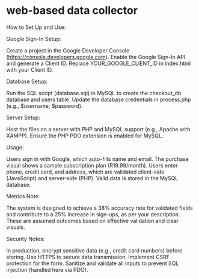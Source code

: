 # web-based data collector

How to Set Up and Use:

Google Sign-In Setup:

Create a project in the Google Developer Console (https://console.developers.google.com).
Enable the Google Sign-In API and generate a Client ID.
Replace YOUR_GOOGLE_CLIENT_ID in index.html with your Client ID.

Database Setup:

Run the SQL script (database.sql) in MySQL to create the checkout_db database and users table.
Update the database credentials in process.php (e.g., $username, $password).

Server Setup:

Host the files on a server with PHP and MySQL support (e.g., Apache with XAMPP).
Ensure the PHP PDO extension is enabled for MySQL.

Usage:

Users sign in with Google, which auto-fills name and email.
The purchase visual shows a sample subscription plan (R19.99/month).
Users enter phone, credit card, and address, which are validated client-side (JavaScript) and server-side (PHP).
Valid data is stored in the MySQL database.

Metrics Note:

The system is designed to achieve a 38% accuracy rate for validated fields and contribute to a 25% increase in sign-ups, as per your description. These are assumed outcomes based on effective validation and clear visuals.

Security Notes:

In production, encrypt sensitive data (e.g., credit card numbers) before storing.
Use HTTPS to secure data transmission.
Implement CSRF protection for the form.
Sanitize and validate all inputs to prevent SQL injection (handled here via PDO).